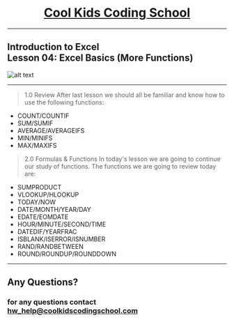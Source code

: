 # <center>**[Cool Kids Coding School](https://www.coolkidscodingschool.com)**</center>
---
## Introduction to Excel<br> Lesson 04: Excel Basics (More Functions)

![alt text][logo]

[logo]: ./images/ckcslogo.png

---

> 1.0 Review
After last lesson we should all be familiar and know how to use the following functions:
+ COUNT/COUNTIF
+ SUM/SUMIF
+ AVERAGE/AVERAGEIFS
+ MIN/MINIFS
+ MAX/MAXIFS

> 2.0 Formulas & Functions
In today's lesson we are going to continue our study of functions.
The functions we are going to review today are:
+ SUMPRODUCT
+ VLOOKUP/HLOOKUP
+ TODAY/NOW
+ DATE/MONTH/YEAR/DAY
+ EDATE/EOMDATE
+ HOUR/MINUTE/SECOND/TIME
+ DATEDIF/YEARFRAC
+ ISBLANK/ISERROR/ISNUMBER
+ RAND/RANDBETWEEN
+ ROUND/ROUNDUP/ROUNDDOWN

---

## **Any Questions?**

### **for any questions contact hw_help@coolkidscodingschool.com**
